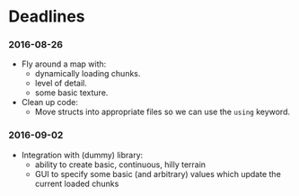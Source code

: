 # Deadlines
### 2016-08-26
+ Fly around a map with:
  + dynamically loading chunks.
  + level of detail.
  + some basic texture.
+ Clean up code:
  + Move structs into appropriate files so we can use the ```using``` keyword.

### 2016-09-02
+ Integration with (dummy) library:
  + ability to create basic, continuous, hilly terrain
  + GUI to specify some basic (and arbitrary) values which update the current
loaded chunks
